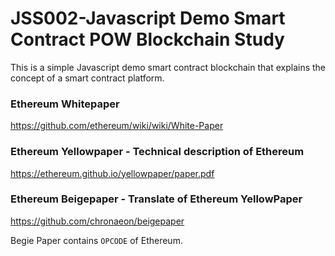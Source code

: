 # JSS002-Javascript Demo Smart Contract POW Blockchain Study
This is a simple Javascript demo smart contract blockchain that explains the concept of a smart contract platform.

### Ethereum Whitepaper
https://github.com/ethereum/wiki/wiki/White-Paper

### Ethereum Yellowpaper - Technical description of Ethereum
https://ethereum.github.io/yellowpaper/paper.pdf

### Ethereum Beigepaper - Translate of Ethereum YellowPaper
https://github.com/chronaeon/beigepaper

Begie Paper contains `OPCODE` of Ethereum.